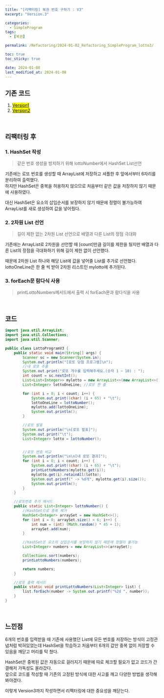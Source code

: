 ```yaml
---
title: "[리팩터링] 복권 번호 구하기 : V3"
excerpt: "Version.3"

categories:
  - SimpleProgram
tags:
  - [복권]

permalink: /Refactoring/2024-01-02_Refactoring_SimpleProgram_lotto3/

toc: true
toc_sticky: true

date: 2024-01-08
last_modified_at: 2024-01-08
---
```

## 기존 코드
1. <a href="{{url}}/Refactoring/2023-12-27_Refactoring_SimpleProgram_lotto1/"><mark>Version1</mark></a><br>
2. <a href="{{url}}/Refactoring/2023-12-27_Refactoring_SimpleProgram_lotto2/"><mark>Version2</mark></a><br>

<br>

## 리팩터링 후
### 1. HashSet 작성
>같은 번호 생성을 방지하기 위해 lottoNumber에서 HashSet List선언

기존에는 로또 번호를 생성할 때 ArrayList에 저장하고 셔플한 후 앞에서부터 6자리를 분리하여 출력했다.<br>
하지만 HashSet은 중복을 허용하지 않으므로 처음부터 같은 값을 저장하지 않기 때문에 사용하였다.<br>

대신 HashSet은 요소의 삽입순서를 보장하지 않기 때문에 정렬이 불가능하여 ArrayList를 새로 생성하여 값을 넣어줬다.

### 2. 2차원 List 선언
>길이 제한 없는 2차원 List 선언으로 배열과 다른 List의 장점 극대화

기존에는 ArrayList로 2차원을 선언할 때 [count]만큼 길이를 제한을 뒀지만 배열과 다른 List의 장점을 극대화하기 위해 길이 제한 없이 선언했다.

때문에 2차원 List 하나와 해당 List에 값을 넣어줄 List를 추가로 선언했다.<br>
lottoOneLine은 한 줄 씩 받아 2차원 리스트인 mylotto에 추가된다.

### 3. forEach문 람다식 사용
>printLottoNumbers메서드에서 출력 시 forEach문과 람다식을 사용

<br>

## 코드
```java
import java.util.ArrayList;
import java.util.Collections;
import java.util.Scanner;

public class LottoProgramV3 {
    public static void main(String[] args) {
        Scanner sc = new Scanner(System.in);
        System.out.println("[로또 당첨 프로그램]\n");
        //내 로또 추출
        System.out.print("로또 개수룰 입력해주세요.(숫자 1 ~ 10) : ");
        int count = sc.nextInt();
        List<List<Integer>> mylotto = new ArrayList<>(new ArrayList<>()); //구매한 모든 로또 번호
        List<Integer> lottoOneLine; //로또 한 줄

        for (int i = 0; i < count; i++) {
            System.out.print((char) (i + 65) + "\t");
            lottoOneLine = lottoNumber();
            mylotto.add(lottoOneLine);
            System.out.println();
        }

        //로또 발표
        System.out.println("\n[로또 발표]");
        System.out.print("\t");
        List<Integer> lotto = lottoNumber();


        //로또 번호 비교
        System.out.println("\n\n[내 로또 결과]");
        for (int i = 0; i < count; i++) {
            System.out.print((char) (i + 65) + "\t");
            printLottoNumbers(mylotto.get(i));
            mylotto.get(i).retainAll(lotto);
            System.out.printf(" -> %d개", mylotto.get(i).size());
            System.out.println();
        }
    }

    //로또번호 추가 메서드
    public static List<Integer> lottoNumber() {
        //HashSet으로 중복 제거
        HashSet<Integer> arraySet = new HashSet<>();
        for (int i = 0; arraySet.size() < 6; i++) {
            int num = (int) (Math.random() * 45 + 1);
            arraySet.add(num);
        }

        //hashSet은 요소의 삽입순서를 보장하지 않기 때문에 정렬이 불가능
        List<Integer> numbers = new ArrayList<>(arraySet);

        Collections.sort(numbers);
        printLottoNumbers(numbers);

        return numbers;
    }

    //로또 출력 메서드
    public static void printLottoNumbers(List<Integer> list) {
        list.forEach(number -> System.out.printf("%2d ", number));
    }
}
```
<br>

## 느낀점
6개의 번호를 입력받을 때 기존에 사용했던 List에 모든 번호를 저장하는 방식이 고정관념처럼 박혀있었는데 HashSet을 학습하고 처음부터 6개의 값만 중복 없이 저장할 수 있음을 깨닫고 머리를 탁 쳤다.<br>

HashSet은 중복된 값은 자동으로 걸러지기 때문에 따로 체크할 필요가 없고 코드가 간결해저 가독성도 올라갔다.<br>
앞으로 코드를 작성할 때 기존의 고정된 방식에 대한 사고를 깨고 다양한 방법을 생각해봐야겠다.<br>

이렇게 Version3까지 작성하면서 리펙터링에 대한 중요성을 깨닫는다.